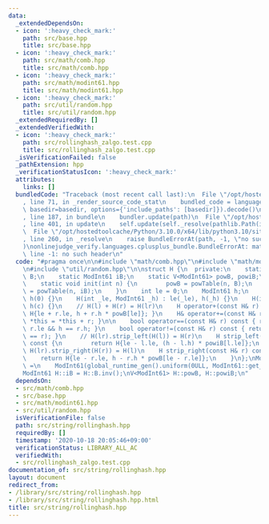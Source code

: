 ```yaml
---
data:
  _extendedDependsOn:
  - icon: ':heavy_check_mark:'
    path: src/base.hpp
    title: src/base.hpp
  - icon: ':heavy_check_mark:'
    path: src/math/comb.hpp
    title: src/math/comb.hpp
  - icon: ':heavy_check_mark:'
    path: src/math/modint61.hpp
    title: src/math/modint61.hpp
  - icon: ':heavy_check_mark:'
    path: src/util/random.hpp
    title: src/util/random.hpp
  _extendedRequiredBy: []
  _extendedVerifiedWith:
  - icon: ':heavy_check_mark:'
    path: src/rollinghash_zalgo.test.cpp
    title: src/rollinghash_zalgo.test.cpp
  _isVerificationFailed: false
  _pathExtension: hpp
  _verificationStatusIcon: ':heavy_check_mark:'
  attributes:
    links: []
  bundledCode: "Traceback (most recent call last):\n  File \"/opt/hostedtoolcache/Python/3.10.0/x64/lib/python3.10/site-packages/onlinejudge_verify/documentation/build.py\"\
    , line 71, in _render_source_code_stat\n    bundled_code = language.bundle(stat.path,\
    \ basedir=basedir, options={'include_paths': [basedir]}).decode()\n  File \"/opt/hostedtoolcache/Python/3.10.0/x64/lib/python3.10/site-packages/onlinejudge_verify/languages/cplusplus.py\"\
    , line 187, in bundle\n    bundler.update(path)\n  File \"/opt/hostedtoolcache/Python/3.10.0/x64/lib/python3.10/site-packages/onlinejudge_verify/languages/cplusplus_bundle.py\"\
    , line 401, in update\n    self.update(self._resolve(pathlib.Path(included), included_from=path))\n\
    \  File \"/opt/hostedtoolcache/Python/3.10.0/x64/lib/python3.10/site-packages/onlinejudge_verify/languages/cplusplus_bundle.py\"\
    , line 260, in _resolve\n    raise BundleErrorAt(path, -1, \"no such header\"\
    )\nonlinejudge_verify.languages.cplusplus_bundle.BundleErrorAt: math/comb.hpp:\
    \ line -1: no such header\n"
  code: "#pragma once\n\n#include \"math/comb.hpp\"\n#include \"math/modint61.hpp\"\
    \n#include \"util/random.hpp\"\n\nstruct H {\n  private:\n    static ModInt61\
    \ B;\n    static ModInt61 iB;\n    static V<ModInt61> powB, powiB;\n\n  public:\n\
    \    static void init(int n) {\n        powB = powTable(n, B);\n        powiB\
    \ = powTable(n, iB);\n    }\n    int le = 0;\n    ModInt61 h;\n    H() : le(0),\
    \ h(0) {}\n    H(int _le, ModInt61 _h) : le(_le), h(_h) {}\n    H(int c) : le(1),\
    \ h(c) {}\n    // H(l) + H(r) = H(lr)\n    H operator+(const H& r) const { return\
    \ H{le + r.le, h + r.h * powB[le]}; }\n    H& operator+=(const H& r) { return\
    \ *this = *this + r; }\n\n    bool operator==(const H& r) const { return le ==\
    \ r.le && h == r.h; }\n    bool operator!=(const H& r) const { return !(*this\
    \ == r); }\n    // H(lr).strip_left(H(l)) = H(r)\n    H strip_left(const H& l)\
    \ const {\n        return H{le - l.le, (h - l.h) * powiB[l.le]};\n    }\n    //\
    \ H(lr).strip_right(H(r)) = H(l)\n    H strip_right(const H& r) const {\n    \
    \    return H{le - r.le, h - r.h * powB[le - r.le]};\n    }\n};\nModInt61 H::B\
    \ =\n    ModInt61(global_runtime_gen().uniform(0ULL, ModInt61::get_mod() - 1));\n\
    ModInt61 H::iB = H::B.inv();\nV<ModInt61> H::powB, H::powiB;\n"
  dependsOn:
  - src/math/comb.hpp
  - src/base.hpp
  - src/math/modint61.hpp
  - src/util/random.hpp
  isVerificationFile: false
  path: src/string/rollinghash.hpp
  requiredBy: []
  timestamp: '2020-10-18 20:05:46+09:00'
  verificationStatus: LIBRARY_ALL_AC
  verifiedWith:
  - src/rollinghash_zalgo.test.cpp
documentation_of: src/string/rollinghash.hpp
layout: document
redirect_from:
- /library/src/string/rollinghash.hpp
- /library/src/string/rollinghash.hpp.html
title: src/string/rollinghash.hpp
---
```

